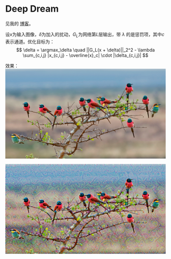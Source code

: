 # Deep Dream

见我的 [博客](http://keke046.github.io/2021/12/26/deep-dream/)。

设$x$为输入图像，$\delta$为加入的扰动，$G_L$为网络第$L$层输出，带 $\lambda$ 的是惩罚项，其中$c$表示通道。优化目标为：
$$
\delta = \argmax_\delta \quad ||G_L(x + \delta)||_2^2 - \lambda \sum_{c,i,j} |x_{c,i,j} - \overline{x}_c| \cdot |\delta_{c,i,j}|
$$

效果：
![](img.jpg)

![](dream.png)